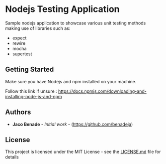 # Nodejs Testing Application

Sample nodejs application to showcase various unit testing methods making use of libraries such as:
- expect
- rewire
- mocha
- supertest

## Getting Started

Make sure you have Nodejs and npm installed on your machine.

Follow this link if unsure : https://docs.npmjs.com/downloading-and-installing-node-js-and-npm

## Authors

* **Jaco Benade** - *Initial work* - (https://github.com/benadeja)

## License

This project is licensed under the MIT License - see the [LICENSE.md](LICENSE.md) file for details
